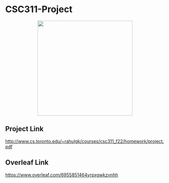 # CSC311-Project

<p align="center">
<img src="https://imgs.xkcd.com/comics/machine_learning_2x.png" data-canonical-src="https://gyazo.com/eb5c5741b6a9a16c692170a41a49c858.png" width="300" />
</p>

## Project Link

http://www.cs.toronto.edu/~rahulgk/courses/csc311_f22/homework/project.pdf

## Overleaf Link
https://www.overleaf.com/6955851464yrpxgwkzvnhh
